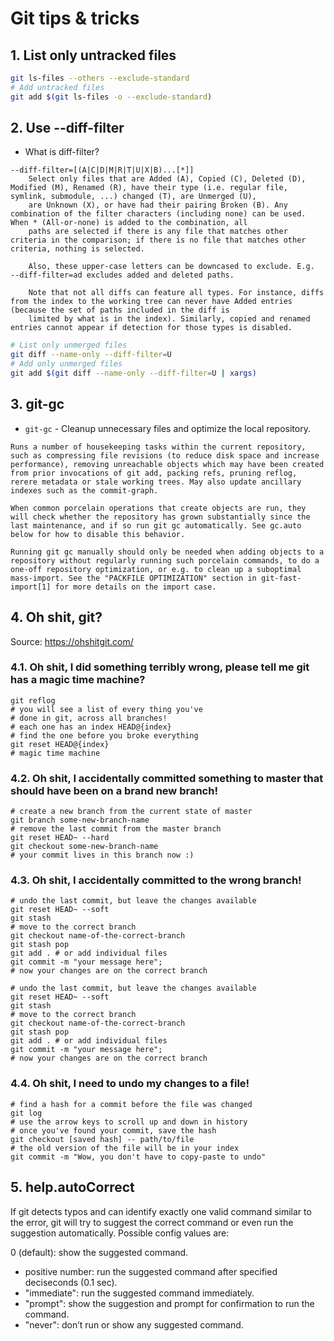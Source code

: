 # Git tips & tricks

## 1. List only untracked files

```bash
git ls-files --others --exclude-standard
# Add untracked files
git add $(git ls-files -o --exclude-standard)
```

## 2. Use --diff-filter

- What is diff-filter?

```
--diff-filter=[(A|C|D|M|R|T|U|X|B)...[*]]
    Select only files that are Added (A), Copied (C), Deleted (D), Modified (M), Renamed (R), have their type (i.e. regular file, symlink, submodule, ...) changed (T), are Unmerged (U),
    are Unknown (X), or have had their pairing Broken (B). Any combination of the filter characters (including none) can be used. When * (All-or-none) is added to the combination, all
    paths are selected if there is any file that matches other criteria in the comparison; if there is no file that matches other criteria, nothing is selected.

    Also, these upper-case letters can be downcased to exclude. E.g.  --diff-filter=ad excludes added and deleted paths.

    Note that not all diffs can feature all types. For instance, diffs from the index to the working tree can never have Added entries (because the set of paths included in the diff is
    limited by what is in the index). Similarly, copied and renamed entries cannot appear if detection for those types is disabled.
```

```bash
# List only unmerged files
git diff --name-only --diff-filter=U
# Add only unmerged files
git add $(git diff --name-only --diff-filter=U | xargs)
```

## 3. git-gc

- `git-gc` - Cleanup unnecessary files and optimize the local repository.

```man
Runs a number of housekeeping tasks within the current repository, such as compressing file revisions (to reduce disk space and increase performance), removing unreachable objects which may have been created from prior invocations of git add, packing refs, pruning reflog, rerere metadata or stale working trees. May also update ancillary indexes such as the commit-graph.

When common porcelain operations that create objects are run, they will check whether the repository has grown substantially since the last maintenance, and if so run git gc automatically. See gc.auto below for how to disable this behavior.

Running git gc manually should only be needed when adding objects to a repository without regularly running such porcelain commands, to do a one-off repository optimization, or e.g. to clean up a suboptimal mass-import. See the "PACKFILE OPTIMIZATION" section in git-fast-import[1] for more details on the import case.
```

## 4. Oh shit, git?

Source: <https://ohshitgit.com/>

### 4.1. Oh shit, I did something terribly wrong, please tell me git has a magic time machine?

```shell
git reflog
# you will see a list of every thing you've
# done in git, across all branches!
# each one has an index HEAD@{index}
# find the one before you broke everything
git reset HEAD@{index}
# magic time machine
```

### 4.2. Oh shit, I accidentally committed something to master that should have been on a brand new branch!

```shell
# create a new branch from the current state of master
git branch some-new-branch-name
# remove the last commit from the master branch
git reset HEAD~ --hard
git checkout some-new-branch-name
# your commit lives in this branch now :)
```

### 4.3. Oh shit, I accidentally committed to the wrong branch!

```shell
# undo the last commit, but leave the changes available
git reset HEAD~ --soft
git stash
# move to the correct branch
git checkout name-of-the-correct-branch
git stash pop
git add . # or add individual files
git commit -m "your message here";
# now your changes are on the correct branch
```

```shell
# undo the last commit, but leave the changes available
git reset HEAD~ --soft
git stash
# move to the correct branch
git checkout name-of-the-correct-branch
git stash pop
git add . # or add individual files
git commit -m "your message here";
# now your changes are on the correct branch
```

### 4.4. Oh shit, I need to undo my changes to a file!

```shell
# find a hash for a commit before the file was changed
git log
# use the arrow keys to scroll up and down in history
# once you've found your commit, save the hash
git checkout [saved hash] -- path/to/file
# the old version of the file will be in your index
git commit -m "Wow, you don't have to copy-paste to undo"
```

## 5. help.autoCorrect

If git detects typos and can identify exactly one valid command similar to the error, git will try to suggest the correct command or even run the suggestion automatically. Possible config values are:

0 (default): show the suggested command.

- positive number: run the suggested command after specified deciseconds (0.1 sec).
- "immediate": run the suggested command immediately.
- "prompt": show the suggestion and prompt for confirmation to run the command.
- "never": don’t run or show any suggested command.
